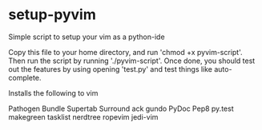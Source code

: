 setup-pyvim
===========

Simple script to setup your vim as a python-ide

Copy this file to your home directory, and run 'chmod +x pyvim-script'. Then run the script by running './pyvim-script'. 
Once done, you should test out the features by using opening 'test.py' and test things like auto-complete.


Installs the following to vim

Pathogen
Bundle
Supertab
Surround
ack
gundo
PyDoc
Pep8
py.test
makegreen
tasklist
nerdtree
ropevim
jedi-vim
